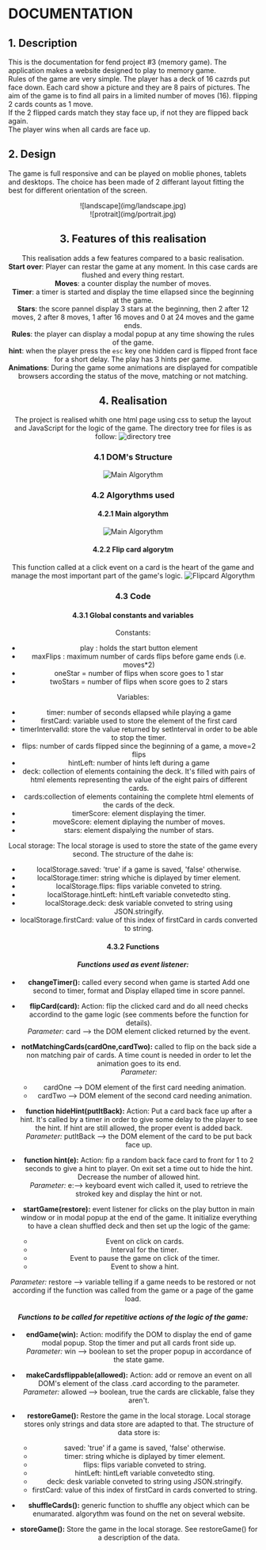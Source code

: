 # DOCUMENTATION
## 1. Description ##
This is the documentation for fend project #3 (memory game). The application makes a website designed to play to memory game.  
Rules of the game are very simple. The player has a deck of 16 cazrds put face down. Each card show a picture and they are 8 pairs of pictures. The aim of the game is to find all pairs in a limited number of moves (16). flipping 2 cards counts as 1 move.  
If the 2 flipped cards match they stay face up, if not they are flipped back again.  
The player wins when all cards are face up.
## 2. Design ##
The game is full responsive and can be played on moblie phones, tablets and desktops.
The choice has been made of 2 differant layout fitting the best for different orientation of the screen.
<center>![landscape](img/landscape.jpg)

<center>![protrait](img/portrait.jpg)

## 3. Features of this realisation ##
This realisation adds a few features compared to a basic realisation.  
__Start over__: Player can restar the game at any moment. In this case cards are flushed and every thing restart.  
__Moves__: a counter display the number of moves.  
__Timer__: a timer is started and display the time ellapsed since the beginning at the game.  
__Stars__: the score pannel display 3 stars at the beginning, then 2 after 12 moves, 2 after 8 moves, 1 after 16 moves and 0 at 24 moves and the game ends.  
__Rules__: the player can display a modal popup at any time showing the rules of the game.  
__hint__: when the player press the `esc` key one hidden card is flipped front face for a short delay. The play has 3 hints per game.  
__Animations__: During the game some animations are displayed for compatible browsers according the status of the move, matching or not matching.
## 4. Realisation ##
The project is realised whith one html page using css to setup the layout and JavaScript for the logic of the game.
The directory tree for files is as follow:
![directory tree](img/directory-tree.svg)
### 4.1 DOM's Structure ###
![Main Algorythm](img/dom.png)

### 4.2 Algorythms used ###
#### 4.2.1  Main algorythm ####
![Main Algorythm](img/main-flowchart.svg)
#### 4.2.2 Flip card algorytm ####
This function called at a click event on a card is the heart of the game and manage the most important part of the game's logic.
![Flipcard Algorythm](img/flipcard.svg)
### 4.3 Code ###
#### 4.3.1 Global constants and variables #####
Constants:
* play : holds the start button element
* maxFlips : maximum number of cards flips before game ends (i.e. moves*2)
* oneStar = number of flips when score goes to 1 star
* twoStars = number of flips when score goes to 2 stars

Variables:
* timer: number of seconds ellapsed while playing a game
* firstCard: variable used to store the element of the first card
* timerIntervalId: store the value returned by setInterval in order to be able to stop the timer.
* flips: number of cards flipped since the beginning of a game, a move=2 flips
* hintLeft: number of hints left during a game
* deck: collection of elements containing the deck. It's filled with pairs of html elements representing the value of the eight pairs of different cards.
* cards:collection of elements containing the complete html elements of the cards of the deck.
* timerScore: element displaying the timer.
* moveScore: element diplaying the number of moves.
* stars: element dispalying the number of stars.

Local storage:
The local storage is used to store the state of the game every second. The structure of the dahe is:
- localStorage.saved: 'true' if a game is saved, 'false' otherwise.
- localStorage.timer: string whiche is diplayed by timer element.
- localStorage.flips: flips variable conveted to string.
- localStorage.hintLeft: hintLeft variable convetedto sting.
- localStorage.deck: desk variable conveted to string using JSON.stringify.
- localStorage.firstCard: value of this index of firstCard in cards converted to string.



#### 4.3.2 Functions ####
#### ___Functions used as event listener:___ ####

  - __changeTimer():__ called every second when game is started Add one second to timer, format and Display ellaped time in score pannel.

  - __flipCard(card):__
      Action: flip the clicked card and do all need checks accordind to the game logic (see comments before the function for details).  
      _Parameter:_ card --> the DOM element clicked returned by the event.

  - __notMatchingCards(cardOne,cardTwo):__
      called to flip on the back side a non matching pair of cards. A time
      count is needed in order to let the animation goes to its end.  
      _Parameter:_
      * cardOne --> DOM element of the first card needing animation.  
      * cardTwo --> DOM element of the second card needing animation.

  - __function hideHint(putItBack):__
      Action: Put a card back face up after a hint. It's called by a timer in order to give some delay to the player to see the hint. If hint are still allowed, the proper event is added back.  
      _Parameter:_ putItBack --> the DOM element of the card to be put back face up.

  - __function hint(e):__
      Action: fip a random back face card to front for 1 to 2 seconds to give a hint to player. On exit set a time out to hide the hint. Decrease the number of allowed hint.  
      _Parameter:_ e:--> keyboard event wich called it, used to retrieve the stroked key and display the hint or not.

  - __startGame(restore):__
      event listener for clicks on the play button in main window or in modal  popup at the end of the game. It initialize everything to have a clean    shuffled deck and then set up the logic of the game:
      - Event on click on cards.
      - Interval for the timer.
      - Event to pause the game on click of the timer.
      - Event to show a hint.

  _Parameter:_ restore --> variable telling if a game needs to be restored or not according if the function was called from the game or a page of the game load.


  #### ___Functions to be called for repetitive actions of the logic of the game:___ ####

  - __endGame(win):__
      Action: modifify the DOM to display the end of game modal popup. Stop the timer and put all cards front side up.  
      _Parameter:_ win --> boolean to set the proper popup in accordance of the state
      game.

  - __makeCardsflippable(allowed):__
      Action: add or remove an event on all DOM's element of the class .card  according to the parameter.  
      _Parameter:_ allowed --> boolean, true the cards are clickable, false they aren't.
  - __restoreGame():__
      Restore the game in the local storage. Local storage stores only strings and data store are adapted to that. The structure of data store is:
      - saved: 'true' if a game is saved, 'false' otherwise.
      - timer: string whiche is diplayed by timer element.
      - flips: flips variable conveted to string.
      - hintLeft: hintLeft variable convetedto sting.
      - deck: desk variable conveted to string using JSON.stringify.
      - firstCard: value of this index of firstCard in cards converted to string.

  - __shuffleCards():__
      generic function to shuffle any object which can be enumarated.
      algorythm was found on the net on several website.

  - __storeGame():__
      Store the game in the local storage. See restoreGame() for a description of the data.
